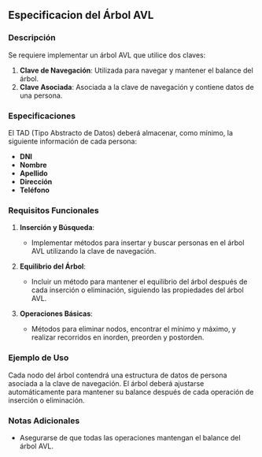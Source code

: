 ## Especificacion del Árbol AVL

### Descripción

Se requiere implementar un árbol AVL que utilice dos claves:
1. **Clave de Navegación**: Utilizada para navegar y mantener el balance del árbol.
2. **Clave Asociada**: Asociada a la clave de navegación y contiene datos de una persona.

### Especificaciones

El TAD (Tipo Abstracto de Datos) deberá almacenar, como mínimo, la siguiente información de cada persona:
- **DNI**
- **Nombre**
- **Apellido**
- **Dirección**
- **Teléfono**

### Requisitos Funcionales

1. **Inserción y Búsqueda**:
   - Implementar métodos para insertar y buscar personas en el árbol AVL utilizando la clave de navegación.

2. **Equilibrio del Árbol**:
   - Incluir un método para mantener el equilibrio del árbol después de cada inserción o eliminación, siguiendo las propiedades del árbol AVL.

3. **Operaciones Básicas**:
   - Métodos para eliminar nodos, encontrar el mínimo y máximo, y realizar recorridos en inorden, preorden y postorden.

### Ejemplo de Uso

Cada nodo del árbol contendrá una estructura de datos de persona asociada a la clave de navegación. El árbol deberá ajustarse automáticamente para mantener su balance después de cada operación de inserción o eliminación.

### Notas Adicionales

- Asegurarse de que todas las operaciones mantengan el balance del árbol AVL.
